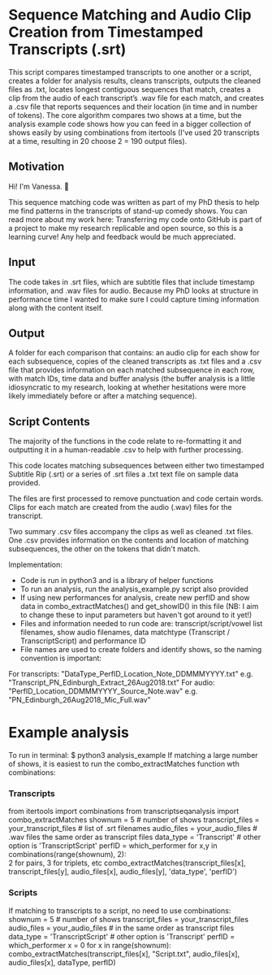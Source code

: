 # Sequence Matching and Audio Clip Creation from Timestamped Transcripts (.srt)

This script compares timestamped transcripts to one another or a script, creates a folder for analysis results, cleans transcripts, outputs the cleaned files as .txt, locates longest contiguous sequences that match, creates a clip from the audio of each transcript’s .wav file for each match, and creates a .csv file that reports sequences and their location (in time and in number of tokens). The core algorithm compares two shows at a time, but the analysis example code shows how you can feed in a bigger collection of shows easily by using combinations from itertools (I've used 20 transcripts at a time, resulting in 20 choose 2 = 190 output files).

## Motivation
Hi! I'm Vanessa. :wave:

This sequence matching code was written as part of my PhD thesis to help me find patterns in the transcripts of stand-up comedy shows. You can read more about my work here: 
Transferring my code onto GitHub is part of a project to make my research replicable and open source, so this is a learning curve! Any help and feedback would be much appreciated.

## Input
The code takes in .srt files, which are subtitle files that include timestamp information, and .wav files for audio. Because my PhD looks at structure in performance time I wanted to make sure I could capture timing information along with the content itself.

## Output
A folder for each comparison that contains: an audio clip for each show for each subsequence, copies of the cleaned transcripts as .txt files and a .csv file that provides information on each matched subsequence in each row, with match IDs, time data and buffer analysis (the buffer analysis is a little idiosyncratic to my research, looking at whether hesitations were more likely immediately before or after a matching sequence).

## Script Contents
The majority of the functions in the code relate to re-formatting it and outputting it in a human-readable .csv to help with further processing.

This code locates matching subsequences between either two timestamped Subtitle Rip (.srt) or a series of .srt files a .txt text file on sample data provided.  

The files are first processed to remove punctuation and code certain words. Clips for each match are created from the audio (.wav) files for the transcript.

Two summary .csv files accompany the clips as well as cleaned .txt files. One .csv provides information on the contents and location of matching subsequences, the other on the tokens that didn't match.

Implementation:
- Code is run in python3 and is a library of helper functions
- To run an analysis, run the analysis_example.py script also provided
- If using new performances for analysis, create new perfID and show data in combo_extractMatches() and get_showID() in this file (NB: I aim to change these to input parameters but haven't got around to it yet!)
- Files and information needed to run code are: transcript/script/vowel list filenames, show audio filenames, data matchtype (Transcript / TranscriptScript) and performance ID
- File names are used to create folders and identify shows, so the naming convention is important: 

For transcripts: "DataType_PerfID_Location_Note_DDMMMYYYY.txt"
e.g. "Transcript_PN_Edinburgh_Extract_26Aug2018.txt"
For audio: "PerfID_Location_DDMMMYYYY_Source_Note.wav"
 e.g. "PN_Edinburgh_26Aug2018_Mic_Full.wav"


# Example analysis

To run in terminal:
$ python3 analysis_example
If matching a large number of shows, it is easiest to run the combo_extractMatches 
function wth combinations:

### Transcripts
from itertools import combinations
from transcriptseqanalysis import combo_extractMatches
shownum = 5 # number of shows 
transcript_files = your_transcript_files # list of .srt filenames
audio_files = your_audio_files # .wav files the same order as transcript files
data_type = 'Transcript' # other option is 'TranscriptScript' 
perfID = which_performer
for x,y in combinations(range(shownum), 2):  
 2 for pairs, 3 for triplets, etc
    combo_extractMatches(transcript_files[x], transcript_files[y], 
                                            audio_files[x], audio_files[y], 'data_type', 'perfID')
### Scripts

If matching to transcripts to a script, no need to use combinations:
 shownum = 5 # number of shows
 transcript_files = your_transcript_files 
 audio_files = your_audio_files # in the same order as transcript files
 data_type = 'TranscriptScript' # other option is 'Transcript'
 perfID = which_performer
 x = 0
for x in range(shownum):  
    combo_extractMatches(transcript_files[x], "Script.txt",
                                           audio_files[x], audio_files[x], dataType, perfID)
